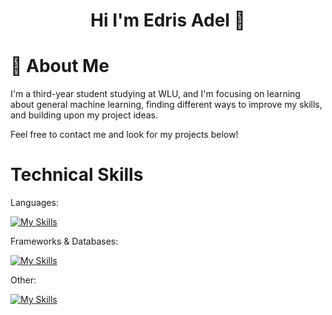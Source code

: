 <h1 align="center">Hi I'm Edris Adel 👋</h1>

# 💭 About Me
I'm a third-year student studying at WLU, and I'm focusing on learning about general machine learning, finding different ways to improve my skills, and building upon my project ideas.

Feel free to contact me and look for my projects below!

# Technical Skills
Languages: 

[![My Skills](https://skillicons.dev/icons?i=py,java,mysql,html,css,js,r,cpp,cs,c)](https://skillicons.dev)

Frameworks & Databases:

[![My Skills](https://skillicons.dev/icons?i=nextjs,nodejs,express,react,mongodb,django)](https://skillicons.dev)

Other:

[![My Skills](https://skillicons.dev/icons?i=git,latex,matlab,pytorch,opencv)](https://skillicons.dev)

<!--
**EdrisAdel/EdrisAdel** is a ✨ _special_ ✨ repository because its `README.md` (this file) appears on your GitHub profile.

Here are some ideas to get you started:

- 🔭 I’m currently working on ...
- 🌱 I’m currently learning ...
- 👯 I’m looking to collaborate on ...
- 🤔 I’m looking for help with ...
- 💬 Ask me about ...
- 📫 How to reach me: ...
- 😄 Pronouns: ...
- ⚡ Fun fact: ...
-->
